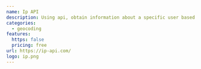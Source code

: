 ```yaml
---
name: Ip API
description: Using api, obtain information about a specific user based on their IP address.
categories:
  - geocoding
features:
  https: false
  pricing: free
url: https://ip-api.com/
logo: ip.png
---
```

